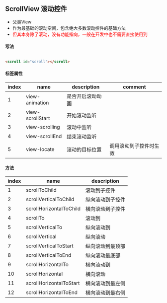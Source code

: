 ## ScrollView 滚动控件

* 父类View
* 作为最基础的滚动空间，包含绝大多数滚动控件的基础方法
* <span style="color:red;">但其本身除了滚动，没有功能指向，一般在开发中也不需要直接使用到</span>

#### 写法

```html

<scroll id="scroll"></scroll>
```

#### 标签属性

| index | name             | description | comment     |
|-------|------------------|-------------|-------------|
| 1     | view-animation   | 是否开启滚动动画    |             |
| 2     | view-scrollStart | 开始滚动监听      |             |
| 3     | view-scrolling   | 滚动中监听       |             |
| 4     | view-scrollEnd   | 结束滚动监听      |             |
| 5     | view-locate      | 滚动的目标位置     | 调用滚动到子控件时生效 |

#### 方法

| index | name                    | description |
|-------|-------------------------|-------------|
| 1     | scrollToChild           | 滚动到子控件      |
| 2     | scrollVerticalToChild   | 纵向滚动到子控件    |
| 3     | scrollHorizontalToChild | 横向滚动到子控件    |
| 4     | scrollTo                | 滚动到         |
| 5     | scrollVerticalTo        | 纵向滚动到       |
| 6     | scrollVertical          | 纵向滚动        |
| 7     | scrollVerticalToStart   | 纵向滚动到最顶部    |
| 8     | scrollVerticalToEnd     | 纵向滚动最底部     |
| 9     | scrollHorizontalTo      | 横向滚动到       |
| 10    | scrollHorizontal        | 横向滚动        |
| 11    | scrollHorizontalToStart | 横向滚动到最左侧    |
| 12    | scrollHorizontalToEnd   | 横向滚动到最右侧    |